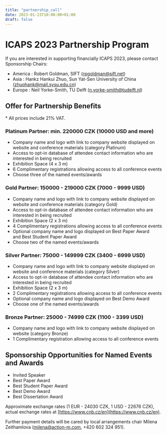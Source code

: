 ```yaml
---
title: "partnership_call"
date: 2023-01-23T10:00:00+01:00
draft: false
---
```


# ICAPS 2023 Partnership Program

If you are interested in supporting financially ICAPS 2023, please contact Sponsorship Chairs:
- America : Robert Goldman, SIFT (<rpgoldman@sift.net>)
- Asia : Hankz Hankui Zhuo, Sun Yat-Sen University of China (<zhuohank@mail.sysu.edu.cn>)
- Europe : Neil Yorke-Smith, TU Delft (<n.yorke-smith@tudelft.nl>)

## Offer for Partnership Benefits

\* All prices include 21% VAT.

### Platinum Partner: min. 220000 CZK (10000 USD and more)

- Company name and logo with link to company website displayed on website and conference materials (category Platinum)
- Access to opt-in database of attendee contact information who are interested in being recruited
- Exhibition Space (4 x 3 m)
- 6 Complimentary registrations allowing access to all conference events
- Choose three of the named events/awards

### Gold Partner: 150000 - 219000 CZK (7000 - 9999 USD) 

- Company name and logo with link to company website displayed on website and conference materials (category Gold)
- Access to opt-in database of attendee contact information who are interested in being recruited
- Exhibition Space (2 x 3 m)
- 4 Complimentary registrations allowing access to all conference events
- Optional company name and logo displayed on Best Paper Award and Best Student Paper Award
- Choose two of the named events/awards

### Silver Partner: 75000 - 149999 CZK (3400 - 6999 USD) 

- Company name and logo with link to company website displayed on website and conference materials (category Silver)
- Access to opt-in database of attendee contact information who are interested in being recruited
- Exhibition Space (2 x 3 m)
- 2 Complimentary registrations allowing access to all conference events
- Optional company name and logo displayed on Best Demo Award
- Choose one of the named events/awards

### Bronze Partner: 25000 - 74999 CZK (1100 - 3399 USD)

- Company name and logo with link to company website displayed on website (category Bronze)
- 1 Complimentary registration allowing access to all conference events

## Sponsorship Opportunities for Named Events and Awards

- Invited Speaker
- Best Paper Award
- Best Student Paper Award
- Best Demo Award
- Best Dissertation Award

Approximate exchange rates (1 EUR - 24030 CZK, 1 USD - 22676 CZK), actual exchange rates at [https://www.cnb.cz/en](https://www.cnb.cz/en). 

Further payment details will be cared by local arrangements chair Milena Zeithamlova (<milena@action-m.com>, +420 602 324 951).

